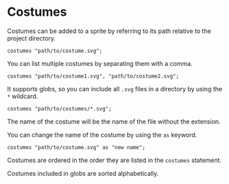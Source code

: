 # Costumes

Costumes can be added to a sprite by referring to its path relative to the project
directory.

```goboscript
costumes "path/to/costume.svg";
```

You can list multiple costumes by separating them with a comma.

```goboscript
costumes "path/to/costume1.svg", "path/to/costume2.svg";
```

It supports globs, so you can include all `.svg` files in a directory by using the `*` wildcard.

```goboscript
costumes "path/to/costumes/*.svg";
```

The name of the costume will be the name of the file without the extension.

You can change the name of the costume by using the `as` keyword.

```goboscript
costumes "path/to/costume.svg" as "new name";
```

Costumes are ordered in the order they are listed in the `costumes` statement.

Costumes included in globs are sorted alphabetically.
